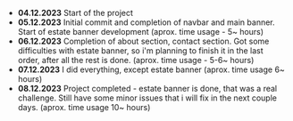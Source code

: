 - **04.12.2023**
  Start of the project
- **05.12.2023**
  Initial commit and completion of navbar and main banner. Start of estate banner development (aprox. time usage - 5~ hours)
- **06.12.2023**
  Completion of about section, contact section. Got some difficulties with estate banner, so i'm planning to finish it in the last order, after all the rest is done. (aprox. time usage - 5-6~ hours)
- **07.12.2023**
  I did everything, except estate banner (aprox. time usage 6~ hours)
- **08.12.2023**
  Project completed - estate banner is done, that was a real challenge. Still have some minor issues that i will fix in the next couple days. (aprox. time usage 10~ hours)
